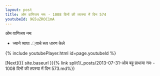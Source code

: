 ```yaml
---
layout: post
title: ओम वाणिजय नमः - 1008 दिनों की तपस्या में दिन 574
youtubeId: 9G5uZROC1mA
---
```

 
 
 ओम वाणिजय नमः  
 
 -  ज्याने व्यापा .्याचे रूप धारण केले 
 
  
 
  
 
 
 
 
 
 


{% include youtubePlayer.html id=page.youtubeId %}
 
[Next]({{ site.baseurl }}{% link  split1/_posts/2013-07-31-ओम बहू प्राधाया नमः - 1008 दिनों की तपस्या में दिन 573.md%})
 
